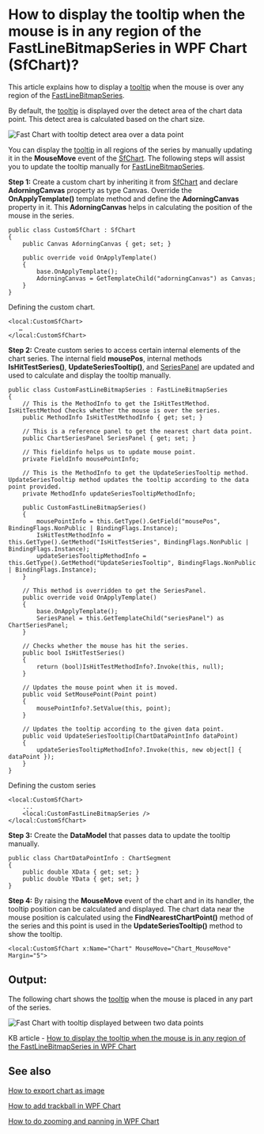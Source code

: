 # How to display the tooltip when the mouse is in any region of the FastLineBitmapSeries in WPF Chart (SfChart)?

This article explains how to display a [tooltip](https://help.syncfusion.com/cr/wpf/Syncfusion.SfChart.WPF~Syncfusion.UI.Xaml.Charts.ChartTooltip_members.html) when the mouse is over any region of the [FastLineBitmapSeries](https://help.syncfusion.com/cr/cref_files/wpf/Syncfusion.SfChart.WPF~Syncfusion.UI.Xaml.Charts.FastLineBitmapSeries.html).

By default, the [tooltip](https://help.syncfusion.com/cr/wpf/Syncfusion.SfChart.WPF~Syncfusion.UI.Xaml.Charts.ChartTooltip_members.html) is displayed over the detect area of the chart data point. This detect area is calculated based on the chart size.

![Fast Chart with tooltip detect area over a data point](https://user-images.githubusercontent.com/53489303/200633939-da670b11-8155-4027-b882-8b2464495433.png)

You can display the [tooltip](https://help.syncfusion.com/cr/wpf/Syncfusion.SfChart.WPF~Syncfusion.UI.Xaml.Charts.ChartTooltip_members.html) in all regions of the series by manually updating it in the **MouseMove** event of the [SfChart](https://help.syncfusion.com/cr/wpf/Syncfusion.SfChart.WPF~Syncfusion.UI.Xaml.Charts.SfChart.html). The following steps will assist you to update the tooltip manually for [FastLineBitmapSeries](https://help.syncfusion.com/cr/cref_files/wpf/Syncfusion.SfChart.WPF~Syncfusion.UI.Xaml.Charts.FastLineBitmapSeries.html).

**Step 1:** Create a custom chart by inheriting it from [SfChart](https://help.syncfusion.com/cr/wpf/Syncfusion.SfChart.WPF~Syncfusion.UI.Xaml.Charts.SfChart.html) and declare **AdorningCanvas** property as type Canvas. Override the **OnApplyTemplate()** template method and define the **AdorningCanvas** property in it. This **AdorningCanvas** helps in calculating the position of the mouse in the series.

```
public class CustomSfChart : SfChart
{
    public Canvas AdorningCanvas { get; set; }
 
    public override void OnApplyTemplate()
    {
        base.OnApplyTemplate();
        AdorningCanvas = GetTemplateChild("adorningCanvas") as Canvas;
    }
}
```

Defining the custom chart.
```
<local:CustomSfChart>
   …
</local:CustomSfChart>
```

**Step 2:** Create custom series to access certain internal elements of the chart series. The internal field **mousePos**, internal methods **IsHitTestSeries()**, **UpdateSeriesTooltip()**, and [SeriesPanel](https://help.syncfusion.com/cr/cref_files/wpf/Syncfusion.SfChart.WPF~Syncfusion.UI.Xaml.Charts.ChartSeriesPanel.html) are updated and used to calculate and display the tooltip manually.
```
public class CustomFastLineBitmapSeries : FastLineBitmapSeries
{
    // This is the MethodInfo to get the IsHitTestMethod. IsHitTestMethod Checks whether the mouse is over the series.
    public MethodInfo IsHitTestMethodInfo { get; set; }
 
    // This is a reference panel to get the nearest chart data point.
    public ChartSeriesPanel SeriesPanel { get; set; }
 
    // This fieldinfo helps us to update mouse point.
    private FieldInfo mousePointInfo;
 
    // This is the MethodInfo to get the UpdateSeriesTooltip method. UpdateSeriesTooltip method updates the tooltip according to the data point provided.
    private MethodInfo updateSeriesTooltipMethodInfo;
 
    public CustomFastLineBitmapSeries()
    {
        mousePointInfo = this.GetType().GetField("mousePos", BindingFlags.NonPublic | BindingFlags.Instance);
        IsHitTestMethodInfo = this.GetType().GetMethod("IsHitTestSeries", BindingFlags.NonPublic | BindingFlags.Instance);
        updateSeriesTooltipMethodInfo = this.GetType().GetMethod("UpdateSeriesTooltip", BindingFlags.NonPublic | BindingFlags.Instance);
    }
 
    // This method is overridden to get the SeriesPanel.
    public override void OnApplyTemplate()
    {
        base.OnApplyTemplate();
        SeriesPanel = this.GetTemplateChild("seriesPanel") as ChartSeriesPanel;
    }
 
    // Checks whether the mouse has hit the series.
    public bool IsHitTestSeries()
    {
        return (bool)IsHitTestMethodInfo?.Invoke(this, null);
    }
 
    // Updates the mouse point when it is moved.
    public void SetMousePoint(Point point)
    {
        mousePointInfo?.SetValue(this, point);
    }
 
    // Updates the tooltip according to the given data point.
    public void UpdateSeriesTooltip(ChartDataPointInfo dataPoint)
    {
        updateSeriesTooltipMethodInfo?.Invoke(this, new object[] { dataPoint });
    }
}
```

Defining the custom series
```
<local:CustomSfChart>
    ...
    <local:CustomFastLineBitmapSeries />
</local:CustomSfChart>
```

**Step 3:** Create the **DataModel** that passes data to update the tooltip manually.
```
public class ChartDataPointInfo : ChartSegment
{ 
    public double XData { get; set; }
    public double YData { get; set; }
}
```

**Step 4:** By raising the **MouseMove** event of the chart and in its handler, the tooltip position can be calculated and displayed. The chart data near the mouse position is calculated using the **FindNearestChartPoint()** method of the series and this point is used in the **UpdateSeriesTooltip()** method to show the tooltip. 
```
<local:CustomSfChart x:Name="Chart" MouseMove="Chart_MouseMove" Margin="5">
```

## Output:
The following chart shows the [tooltip](https://help.syncfusion.com/cr/wpf/Syncfusion.SfChart.WPF~Syncfusion.UI.Xaml.Charts.ChartTooltip_members.html) when the mouse is placed in any part of the series.

![Fast Chart with tooltip displayed between two data points](https://user-images.githubusercontent.com/53489303/200634652-3487a0dd-df83-44c7-bfd3-6fd21ab67058.png)

KB article - [How to display the tooltip when the mouse is in any region of the FastLineBitmapSeries in WPF Chart](https://www.syncfusion.com/kb/10921/how-to-display-the-tooltip-when-the-mouse-is-in-any-region-of-the-fastlinebitmapseries-in)

## See also

[How to export chart as image](https://help.syncfusion.com/wpf/charts/exporting)

[How to add trackball in WPF Chart](https://help.syncfusion.com/wpf/charts/interactive-features/trackball)

[How to do zooming and panning in WPF Chart](https://help.syncfusion.com/wpf/charts/interactive-features/zoompan)
